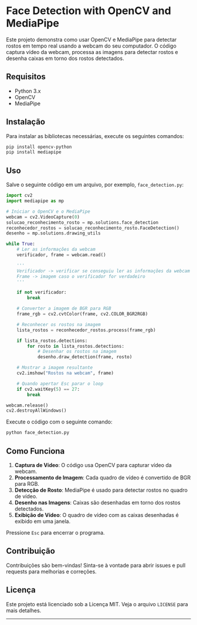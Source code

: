 # Face Detection with OpenCV and MediaPipe

Este projeto demonstra como usar OpenCV e MediaPipe para detectar rostos em tempo real usando a webcam do seu computador. O código captura vídeo da webcam, processa as imagens para detectar rostos e desenha caixas em torno dos rostos detectados.

## Requisitos

- Python 3.x
- OpenCV
- MediaPipe

## Instalação

Para instalar as bibliotecas necessárias, execute os seguintes comandos:

```sh
pip install opencv-python
pip install mediapipe
```

## Uso

Salve o seguinte código em um arquivo, por exemplo, `face_detection.py`:

```python
import cv2
import mediapipe as mp

# Iniciar o OpenCV e o MediaPipe
webcam = cv2.VideoCapture(0)
solucao_reconhecimento_rosto = mp.solutions.face_detection
reconhecedor_rostos = solucao_reconhecimento_rosto.FaceDetection()
desenho = mp.solutions.drawing_utils

while True:
    # Ler as informações da webcam
    verificador, frame = webcam.read() 

    '''
    Verificador -> verificar se conseguiu ler as informações da webcam
    Frame -> imagem caso o verificador for verdadeiro
    '''

    if not verificador:
        break

    # Converter a imagem de BGR para RGB
    frame_rgb = cv2.cvtColor(frame, cv2.COLOR_BGR2RGB)

    # Reconhecer os rostos na imagem
    lista_rostos = reconhecedor_rostos.process(frame_rgb)

    if lista_rostos.detections:
        for rosto in lista_rostos.detections:
            # Desenhar os rostos na imagem
            desenho.draw_detection(frame, rosto)

    # Mostrar a imagem resultante
    cv2.imshow("Rostos na webcam", frame)

    # Quando apertar Esc parar o loop
    if cv2.waitKey(5) == 27:
        break

webcam.release()
cv2.destroyAllWindows()
```

Execute o código com o seguinte comando:

```sh
python face_detection.py
```

## Como Funciona

1. **Captura de Vídeo**: O código usa OpenCV para capturar vídeo da webcam.
2. **Processamento de Imagem**: Cada quadro de vídeo é convertido de BGR para RGB.
3. **Detecção de Rosto**: MediaPipe é usado para detectar rostos no quadro de vídeo.
4. **Desenho nas Imagens**: Caixas são desenhadas em torno dos rostos detectados.
5. **Exibição de Vídeo**: O quadro de vídeo com as caixas desenhadas é exibido em uma janela.

Pressione `Esc` para encerrar o programa.

## Contribuição

Contribuições são bem-vindas! Sinta-se à vontade para abrir issues e pull requests para melhorias e correções.

## Licença

Este projeto está licenciado sob a Licença MIT. Veja o arquivo `LICENSE` para mais detalhes.

---